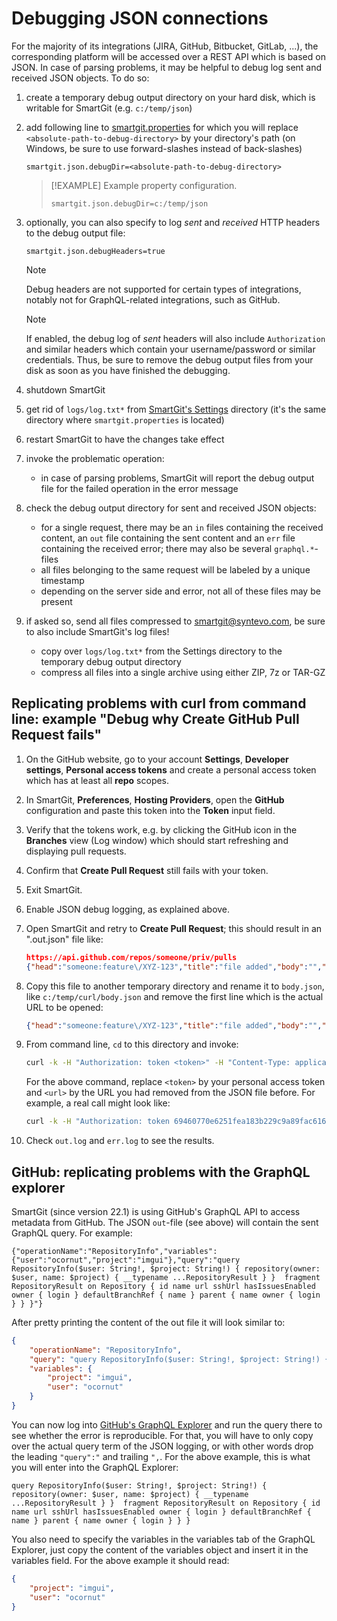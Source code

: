 # Debugging JSON connections

For the majority of its integrations (JIRA, GitHub, Bitbucket, GitLab,
...), the corresponding platform will be accessed over a REST API which
is based on JSON. In case of parsing problems, it may be helpful to
debug log sent and received JSON objects. To do so:

1.  create a temporary debug output directory on your hard disk, which
    is writable for SmartGit (e.g. `c:/temp/json`)

2.  add following line to [smartgit.properties](../../Manual/GUI/AdvancedSettings/Low-Level-Properties.md) for
    which you will replace `<absolute-path-to-debug-directory>` by your
    directory's path (on Windows, be sure to use forward-slashes instead
    of back-slashes)

    ``` properties
    smartgit.json.debugDir=<absolute-path-to-debug-directory>
    ```

    > [!EXAMPLE]
    > Example property configuration.
    > ``` properties
    > smartgit.json.debugDir=c:/temp/json
    > ```

3.  optionally, you can also specify to log *sent* and *received* HTTP
    headers to the debug output file:

    ``` properties
    smartgit.json.debugHeaders=true
    ```

    > [!NOTE]
    > Debug headers are not supported for certain types of integrations, notably
    > not for GraphQL-related integrations, such as GitHub.

    > [!NOTE]
    > If enabled, the debug log of *sent* headers will also include `Authorization`
    > and similar headers which contain your username/password or similar
    > credentials. Thus, be sure to remove the debug output files from
    > your disk as soon as you have finished the debugging.

4.  shutdown SmartGit

5.  get rid of `logs/log.txt*` from [SmartGit's Settings](../../Manual/GUI/AdvancedSettings/Low-Level-Properties.md) directory (it's the same directory where `smartgit.properties` is located)

6.  restart SmartGit to have the changes take effect

7.  invoke the problematic operation:
    -   in case of parsing problems, SmartGit will report the debug
        output file for the failed operation in the error message

8.  check the debug output directory for sent and received JSON objects:
    -   for a single request, there may be an `in` files containing the received content,
        an `out` file containing the sent content and an `err` file containing the received error;
	there may also be several `graphql.*`-files
    -   all files belonging to the same request will be labeled by a
        unique timestamp  
    -   depending on the server side and error, not all of these files may be present
	
9.  if asked so, send all files compressed to smartgit@syntevo.com, be sure to also include SmartGit's log files!
    -   copy over `logs/log.txt*` from the Settings directory to the temporary debug output directory
    -   compress all files into a single archive using either ZIP, 7z or TAR-GZ

## Replicating problems with curl from command line: example "Debug why Create GitHub Pull Request fails"

1.  On the GitHub website, go to your account **Settings**, **Developer
    settings**, **Personal access tokens** and create a personal access
    token which has at least all **repo** scopes.

2.  In SmartGit, **Preferences**, **Hosting Providers**, open
    the **GitHub** configuration and paste this token into the **Token**
    input field.

3.  Verify that the tokens work, e.g. by clicking the GitHub icon in
    the **Branches** view (Log window) which should start refreshing and
    displaying pull requests.

4.  Confirm that **Create Pull Request** still fails with your token.

5.  Exit SmartGit.

6.  Enable JSON debug logging, as explained above.

7.  Open SmartGit and retry to **Create Pull Request**; this should
    result in an ".out.json" file like:

    ``` json
    https://api.github.com/repos/someone/priv/pulls
    {"head":"someone:feature\/XYZ-123","title":"file added","body":"","base":"master"}
    ```

8.  Copy this file to another temporary directory and rename it to
    `body.json`, like `c:/temp/curl/body.json` and remove the first line
    which is the actual URL to be opened:

    ``` json
    {"head":"someone:feature\/XYZ-123","title":"file added","body":"","base":"master"}
    ```

9.  From command line, `cd` to this directory and invoke:

    ``` bash
    curl -k -H "Authorization: token <token>" -H "Content-Type: application/json" --data @body.json <url> > out.log
    ```

    For the above command, replace `<token>` by your personal access
    token and `<url>` by the URL you had removed from the JSON file
    before. For example, a real call might look like:

    ``` bash
    curl -k -H "Authorization: token 69460770e6251fea183b229c9a89fac616c641f9" -H "Content-Type: application/json" --data @body.json https://api.github.com/repos/someone/priv/pulls > out.log 2> err.log
    ```

10. Check `out.log` and `err.log` to see the results.

## GitHub: replicating problems with the GraphQL explorer

SmartGit (since version 22.1) is using GitHub's GraphQL API to access metadata from GitHub. The JSON `out`-file (see above) will contain the sent GraphQL query. For example:

```
{"operationName":"RepositoryInfo","variables":{"user":"ocornut","project":"imgui"},"query":"query RepositoryInfo($user: String!, $project: String!) { repository(owner: $user, name: $project) { __typename ...RepositoryResult } }  fragment RepositoryResult on Repository { id name url sshUrl hasIssuesEnabled owner { login } defaultBranchRef { name } parent { name owner { login } } }"}
```

After pretty printing the content of the out file it will look similar to:

``` json
{
    "operationName": "RepositoryInfo",
    "query": "query RepositoryInfo($user: String!, $project: String!) { repository(owner: $user, name: $project) { __typename ...RepositoryResult } }  fragment RepositoryResult on Repository { id name url sshUrl hasIssuesEnabled owner { login } defaultBranchRef { name } parent { name owner { login } } }",
    "variables": {
        "project": "imgui",
        "user": "ocornut"
    }
}
```

You can now log into [GitHub's GraphQL Explorer](https://docs.github.com/en/graphql/overview/explorer) and run the query there to see whether the error is reproducible. For that, you will have to only copy over the actual query term of the JSON logging, or with other words drop the leading `"query":"` and trailing `",`. For the above example, this is what you will enter into the GraphQL Explorer:

``` text
query RepositoryInfo($user: String!, $project: String!) { repository(owner: $user, name: $project) { __typename ...RepositoryResult } }  fragment RepositoryResult on Repository { id name url sshUrl hasIssuesEnabled owner { login } defaultBranchRef { name } parent { name owner { login } } }
```

You also need to specify the variables in the variables tab of the GraphQL Explorer, just copy the content of the variables object and insert it in the variables field. For the above example it should read:

``` json
{
	"project": "imgui",
	"user": "ocornut"
}
```

